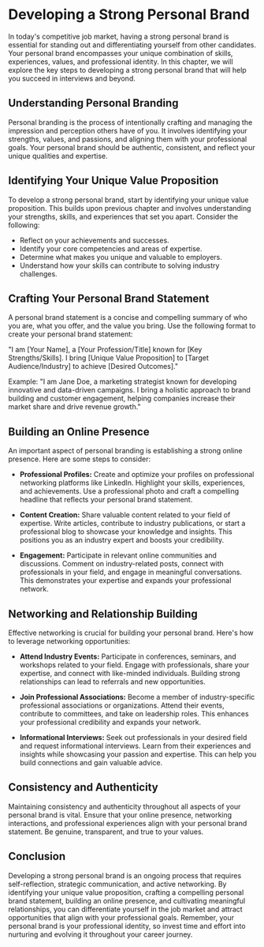 Developing a Strong Personal Brand
==============================================

In today's competitive job market, having a strong personal brand is essential for standing out and differentiating yourself from other candidates. Your personal brand encompasses your unique combination of skills, experiences, values, and professional identity. In this chapter, we will explore the key steps to developing a strong personal brand that will help you succeed in interviews and beyond.

**Understanding Personal Branding**
-----------------------------------

Personal branding is the process of intentionally crafting and managing the impression and perception others have of you. It involves identifying your strengths, values, and passions, and aligning them with your professional goals. Your personal brand should be authentic, consistent, and reflect your unique qualities and expertise.

**Identifying Your Unique Value Proposition**
---------------------------------------------

To develop a strong personal brand, start by identifying your unique value proposition. This builds upon previous chapter and involves understanding your strengths, skills, and experiences that set you apart. Consider the following:

* Reflect on your achievements and successes.
* Identify your core competencies and areas of expertise.
* Determine what makes you unique and valuable to employers.
* Understand how your skills can contribute to solving industry challenges.

**Crafting Your Personal Brand Statement**
------------------------------------------

A personal brand statement is a concise and compelling summary of who you are, what you offer, and the value you bring. Use the following format to create your personal brand statement:

"I am \[Your Name\], a \[Your Profession/Title\] known for \[Key Strengths/Skills\]. I bring \[Unique Value Proposition\] to \[Target Audience/Industry\] to achieve \[Desired Outcomes\]."

Example: "I am Jane Doe, a marketing strategist known for developing innovative and data-driven campaigns. I bring a holistic approach to brand building and customer engagement, helping companies increase their market share and drive revenue growth."

**Building an Online Presence**
-------------------------------

An important aspect of personal branding is establishing a strong online presence. Here are some steps to consider:

* **Professional Profiles:** Create and optimize your profiles on professional networking platforms like LinkedIn. Highlight your skills, experiences, and achievements. Use a professional photo and craft a compelling headline that reflects your personal brand statement.

* **Content Creation:** Share valuable content related to your field of expertise. Write articles, contribute to industry publications, or start a professional blog to showcase your knowledge and insights. This positions you as an industry expert and boosts your credibility.

* **Engagement:** Participate in relevant online communities and discussions. Comment on industry-related posts, connect with professionals in your field, and engage in meaningful conversations. This demonstrates your expertise and expands your professional network.

**Networking and Relationship Building**
----------------------------------------

Effective networking is crucial for building your personal brand. Here's how to leverage networking opportunities:

* **Attend Industry Events:** Participate in conferences, seminars, and workshops related to your field. Engage with professionals, share your expertise, and connect with like-minded individuals. Building strong relationships can lead to referrals and new opportunities.

* **Join Professional Associations:** Become a member of industry-specific professional associations or organizations. Attend their events, contribute to committees, and take on leadership roles. This enhances your professional credibility and expands your network.

* **Informational Interviews:** Seek out professionals in your desired field and request informational interviews. Learn from their experiences and insights while showcasing your passion and expertise. This can help you build connections and gain valuable advice.

**Consistency and Authenticity**
--------------------------------

Maintaining consistency and authenticity throughout all aspects of your personal brand is vital. Ensure that your online presence, networking interactions, and professional experiences align with your personal brand statement. Be genuine, transparent, and true to your values.

**Conclusion**
--------------

Developing a strong personal brand is an ongoing process that requires self-reflection, strategic communication, and active networking. By identifying your unique value proposition, crafting a compelling personal brand statement, building an online presence, and cultivating meaningful relationships, you can differentiate yourself in the job market and attract opportunities that align with your professional goals. Remember, your personal brand is your professional identity, so invest time and effort into nurturing and evolving it throughout your career journey.
